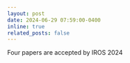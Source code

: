 ```yaml
---
layout: post
date: 2024-06-29 07:59:00-0400
inline: true
related_posts: false
---
```


Four papers are accepted by IROS 2024

